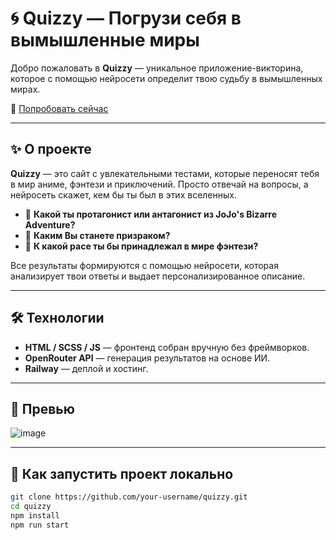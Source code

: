 # 🌀 Quizzy — Погрузи себя в вымышленные миры

Добро пожаловать в **Quizzy** — уникальное приложение-викторина, которое с помощью нейросети определит твою судьбу в вымышленных мирах.

🔗 [Попробовать сейчас](https://quizzy-fun.up.railway.app/)

---

## ✨ О проекте

**Quizzy** — это сайт с увлекательными тестами, которые переносят тебя в мир аниме, фэнтези и приключений. Просто отвечай на вопросы, а нейросеть скажет, кем бы ты был в этих вселенных.

- 👑 **Какой ты протагонист или антагонист из JoJo's Bizarre Adventure?**
- 👻 **Каким Вы станете призраком?**
- 🐉 **К какой расе ты бы принадлежал в мире фэнтези?**

Все результаты формируются с помощью нейросети, которая анализирует твои ответы и выдает персонализированное описание.

---

## 🛠️ Технологии

- **HTML / SCSS / JS** — фронтенд собран вручную без фреймворков.
- **OpenRouter API** — генерация результатов на основе ИИ.
- **Railway** — деплой и хостинг.

---

## 📸 Превью

![image](https://github.com/user-attachments/assets/be91a57e-c2b2-4530-a103-3aa3e73209eb)


---

## 🚀 Как запустить проект локально

```bash
git clone https://github.com/your-username/quizzy.git
cd quizzy
npm install
npm run start
